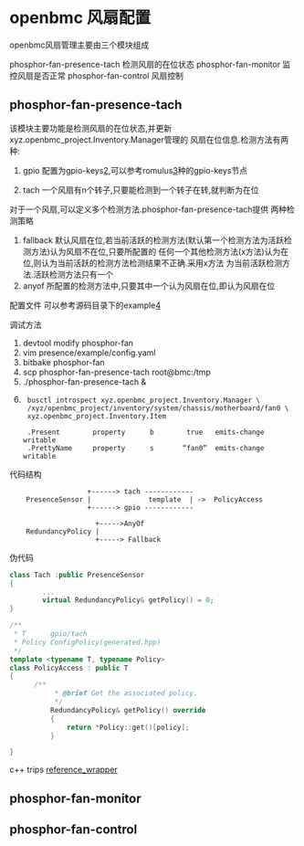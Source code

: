 # openbmc 风扇配置

openbmc风扇管理主要由三个模块组成

phosphor-fan-presence-tach
        检测风扇的在位状态
phosphor-fan-monitor
        监控风扇是否正常
phosphor-fan-control
        风扇控制


## phosphor-fan-presence-tach

该模块主要功能是检测风扇的在位状态,并更新xyz.openbmc_project.Inventory.Manager管理的
风扇在位信息.检测方法有两种:

1. gpio
        配置为gpio-keys[2],可以参考romulus[3]种的gpio-keys节点
        
2. tach
        一个风扇有n个转子,只要能检测到一个转子在转,就判断为在位

对于一个风扇,可以定义多个检测方法.phosphor-fan-presence-tach提供
两种检测策略

1. fallback
        默认风扇在位,若当前活跃的检测方法(默认第一个检测方法为活跃检测方法)认为风扇不在位,只要所配置的
        任何一个其他检测方法(x方法)认为在位,则认为当前活跃的检测方法检测结果不正确.采用x方法
        为当前活跃检测方法.活跃检测方法只有一个
2. anyof
        所配置的检测方法中,只要其中一个认为风扇在位,即认为风扇在位

配置文件
        可以参考源码目录下的example[4]


调试方法

1. devtool modify phosphor-fan
2. vim presence/example/config.yaml
3. bitbake phosphor-fan
4. scp phosphor-fan-presence-tach root@bmc:/tmp
5. ./phosphor-fan-presence-tach &  
6. 
        busctl introspect xyz.openbmc_project.Inventory.Manager \
        /xyz/openbmc_project/inventory/system/chassis/motherboard/fan0 \
        xyz.openbmc_project.Inventory.Item

        .Present        property      b        true   emits-change    writable
        .PrettyName     property      s       “fan0”  emits-change    writable
       
代码结构
        
                       +------> tach ------------
        PresenceSensor |              template  | ->  PolicyAccess
                       +------> gpio ------------  

                         +----->AnyOf
        RedundancyPolicy | 
                         +-----> Fallback
        

伪代码

```c++
class Tach :public PresenceSensor
{
        ...
        virtual RedundancyPolicy& getPolicy() = 0;
}

/**
 * T      gpio/tach 
 * Policy ConfigPolicy(generated.hpp)
 */
template <typename T, typename Policy>    
class PolicyAccess : public T
{
	  /** 
           * @brief Get the associated policy.
           */
          RedundancyPolicy& getPolicy() override
          {   
              return *Policy::get()[policy];
          }

}


```
       
      
c++ trips
        [reference_wrapper][5]
      

## phosphor-fan-monitor


## phosphor-fan-control



[1]: https://github.com/openbmc/phosphor-fan-presence/blob/master/presence/example/example.yaml
[2]: https://github.com/torvalds/linux/blob/master/Documentation/driver-api/gpio/drivers-on-gpio.rst
[3]: https://github.com/torvalds/linux/blob/master/arch/arm/boot/dts/aspeed-bmc-opp-romulus.dts
[4]: https://github.com/openbmc/phosphor-fan-presence/blob/master/presence/example/example.yaml
[5]: https://oopscenities.net/2012/08/09/reference_wrapper/
